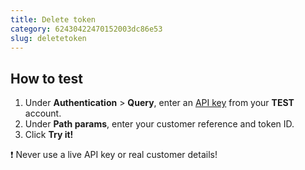 ```yaml
---
title: Delete token
category: 62430422470152003dc86e53
slug: deletetoken
---
```


## How to test

1. Under **Authentication** > **Query**, enter an [API key](/sites#site-id-api-key-and-security-code) from your **TEST** account.
2. Under **Path params**, enter your customer reference and token ID.
3. Click **Try it!**

❗️ Never use a live API key or real customer details!